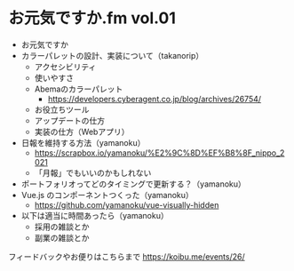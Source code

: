 # お元気ですか.fm vol.01

- お元気ですか
- カラーパレットの設計、実装について（takanorip）
  - アクセシビリティ
  - 使いやすさ
  - Abemaのカラーパレット
    - https://developers.cyberagent.co.jp/blog/archives/26754/
  - お役立ちツール
  - アップデートの仕方
  - 実装の仕方（Webアプリ）
- 日報を維持する方法（yamanoku）
  - https://scrapbox.io/yamanoku/%E2%9C%8D%EF%B8%8F_nippo_2021
  - 「月報」でもいいのかもしれない
- ポートフォリオってどのタイミングで更新する？（yamanoku）
- Vue.js のコンポーネントつくった（yamanoku）
  - https://github.com/yamanoku/vue-visually-hidden
- 以下は適当に時間あったら（yamanoku）
  - 採用の雑談とか
  - 副業の雑談とか

フィードバックやお便りはこちらまで
https://koibu.me/events/26/
